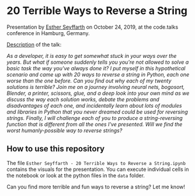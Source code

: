 # 20 Terrible Ways to Reverse a String

Presentation by [Esther Seyffarth](https://user.phil.hhu.de/~seyffarth/) on October 24, 2019, at the code.talks conference in Hamburg, Germany.

[Description](https://www.codetalks.de/speakers#talk-671?event=5) of the talk:

*As a developer, it is easy to get somewhat stuck in your ways over the years. But what if someone suddenly tells you you're not allowed to solve a basic task the way you've always done it? I put myself in this hypothetical scenario and came up with 20 ways to reverse a string in Python, each one worse than the one before. Can you find out why each of my twenty solutions is terrible? Join me on a journey involving neural nets, bogosort, Blender, a printer, scissors, glue, and a deep look into your own mind as we discuss the way each solution works, debate the problems and disadvantages of each one, and incidentally learn about lots of modules and libraries in Python that you never dreamed could be used for reversing strings. Finally, I will challenge each of you to produce a string-reversing function that is different from all the ones I've presented. Will we find the worst humanly-possible way to reverse strings?*

## How to use this repository

The file `Esther Seyffarth - 20 Terrible Ways to Reverse a String.ipynb` contains the visuals for the presentation. You can execute individual cells in the notebook or look at the python files in the `data` folder.

Can you find more terrible and fun ways to reverse a string? Let me know!